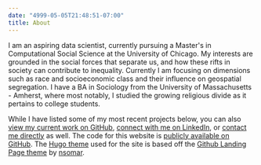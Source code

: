 ```yaml
---
date: "4999-05-05T21:48:51-07:00"
title: About
---
```


I am an aspiring data scientist, currently pursuing a Master's in Computational Social Science at the University of Chicago. My interests are grounded in the social forces that separate us, and how these rifts in society can contribute to inequality. Currently I am focusing on dimensions such as race and socioeconomic class and their influence on geospatial segregation. I have a BA in Sociology from the University of Massachusetts - Amherst, where most notably, I studied the growing religious divide as it pertains to college students.

While I have listed some of my most recent projects below, you can also [view my current work on GitHub](http://github.com/tonofshell), [connect with me on LinkedIn](http://linkedin.com/in/tonofshell), or [contact me directly](http://m.me/tonofshell) as well. The code for this website is [publicly available on GitHub](https://github.com/tonofshell/website). The [Hugo theme](https://github.com/tonofshell/github-dev-page) used for the site is based off the [Github Landing Page theme](https://github.com/nsomar/github-project-landing-page) by [nsomar](https://github.com/nsomar/).
